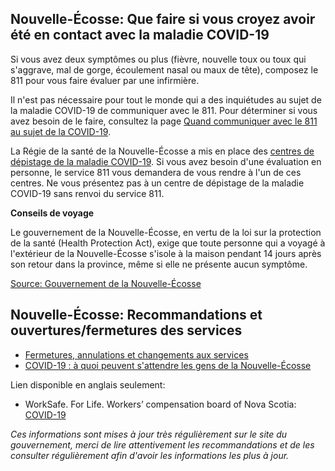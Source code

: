 ## Nouvelle-Écosse: Que faire si vous croyez avoir été en contact avec la maladie COVID-19

Si vous avez deux symptômes ou plus (fièvre, nouvelle toux ou toux qui s'aggrave, mal de gorge, écoulement nasal ou maux de tête), composez le 811 pour vous faire évaluer par une infirmière.

Il n'est pas nécessaire pour tout le monde qui a des inquiétudes au sujet de la maladie COVID-19 de communiquer avec le 811. Pour déterminer si vous avez besoin de le faire, consultez la page [Quand communiquer avec le 811 au sujet de la COVID-19](https://when-to-call-about-covid19.novascotia.ca/fr).

La Régie de la santé de la Nouvelle-Écosse a mis en place des [centres de dépistage de la maladie COVID-19](http://www.nshealth.ca/coronavirus/fr). Si vous avez besoin d'une évaluation en personne, le service 811 vous demandera de vous rendre à l'un de ces centres. Ne vous présentez pas à un centre de dépistage de la maladie COVID-19 sans renvoi du service 811.

**Conseils de voyage**

Le gouvernement de la Nouvelle-Écosse, en vertu de la loi sur la protection de la santé (Health Protection Act), exige que toute personne qui a voyagé à l'extérieur de la Nouvelle-Écosse s'isole à la maison pendant 14 jours après son retour dans la province, même si elle ne présente aucun symptôme.

[Source: Gouvernement de la Nouvelle-Écosse](https://novascotia.ca/coronavirus/when-to-seek-help/fr/)

## Nouvelle-Écosse: Recommandations et ouvertures/fermetures des services

- [Fermetures, annulations et changements aux services](https://novascotia.ca/closures-cancellations-and-service-changes/fr/)
- [COVID-19 : à quoi peuvent s'attendre les gens de la Nouvelle-Écosse](https://novascotia.ca/coronavirus/what-it-means-for-nova-scotians/fr/)

Lien disponible en anglais seulement:

- WorkSafe. For Life. Workers’ compensation board of Nova Scotia: [COVID-19](http://www.worksafeforlife.ca/covid19)

_Ces informations sont mises à jour très régulièrement sur le site du gouvernement, merci de lire attentivement les recommandations et de les consulter régulièrement afin d'avoir les informations les plus à jour._
